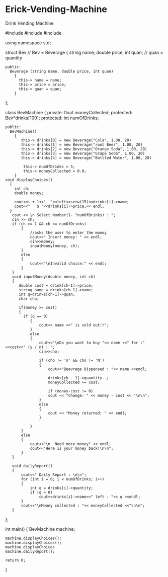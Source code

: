 # Erick-Vending-Machine
Drink Vending Machine

  #include <iostream>
  #include <cmath>
  #include <iomanip>
  
  using namespace std;
  
  struct Bev  // Bev = Beverage
  {
    string name;
    double price;
    int quan; // quan = quantity
    
    public: 
      Beverage (string name, double price, int quan)
        {
          this-> name = name;
          this-> price = price;
          this-> quan = quan;
        }
  };
  
  class BevMachine
  {
    private: float moneyCollected;
    protected: Bev*drinks[100];
    protected: int numOfDrinks;
    
    public: 
      BevMachine()
        {
           this-> drinks[0] = new Beverage("Cola", 1.00, 20)
           this-> drinks[1] = new Beverage("root Beer", 1.00, 20)
           this-> drinks[2] = new Beverage("Orange Soda", 1.00, 20) 
           this-> drinks[3] = new Beverage("Grape Soda", 1.00, 20) 
           this-> drinks[4] = new Beverage("Bottled Water", 1.00, 20) 
            
            this-> numOfDrinks = 5;
            this-> moneyCollected = 0.0;
        }
    void displayChoices()
      {
        int ch;
        double money;
  
        cout<<i + 1<<". "<<left<<setw(15)<<drinks[i]->name;
        cout<<"   $ "<<drinks[i]->price;<< endl;
      }
       cout << \n Select Number(1- "numOfDrinks) : "; 
       cin >> ch;
       if (ch >= 1 && ch <= numOfDrinks)
           {
               //asks the user to enter the money
               cout<<" Insert money: " << endl;
               cin>>money;
               inputMoney(money, ch);
           }
           else
           {
               cout<<"\nInvalid choice:" << endl;
           }
       }
       void inputMoney(double money, int ch)
       {
          double cost = drink[ch-1]->price;
          string name = drinks[ch-1]->name;
          int q=drinks[ch-1]->quan;
          char cho;
  
          if(money >= cost)
          {
            if (q == 0)
               {
                   cout<< name <<" is sold out!!";
               }
               else
               {
                   cout<<"\nDo you want to buy "<< name <<" for :"<<cost<<" (y / n) : ";
                   cin>>cho;
                  
                   if (cho != 'n' && cho != 'N')
                   {
                       cout<<"Beevrage Dispensed : "<< name <<endl;
                      
                       drinks[ch - 1]->quantity--;
                       moneyCollected += cost;
                      
                       if (money-cost != 0)
                       cout << "Change: " << money - cost << "\n\n";
                   }
                   else
                   {
                       cout << "Money returned: " << endl;
                   }
      
               }
           }
           else
           {
               cout<<"\n  Need more money" << endl;
               cout<<"Here is your money back!\n\n";
           }
       }
      
       void dailyReport()
       {
           cout<<" Daily Report : \n\n";
           for (int i = 0; i < numOfDrinks; i++)
           {
               int q = drinks[i]->quantity;
               if (q > 0)
                   cout<<drinks[i]->name<<" left : "<< q <<endl;
           }
           cout<<"\nMoney collected : "<< moneyCollected <<"\n\n";
       }
      
  };
  
  
  int main()
  {
    BevMachine machine;
  
    machine.displayChoices():
    machine.displayChoices();
    machine.displayChoices
    machine.dailyReport();
  
    return 0;
  }
  
  
